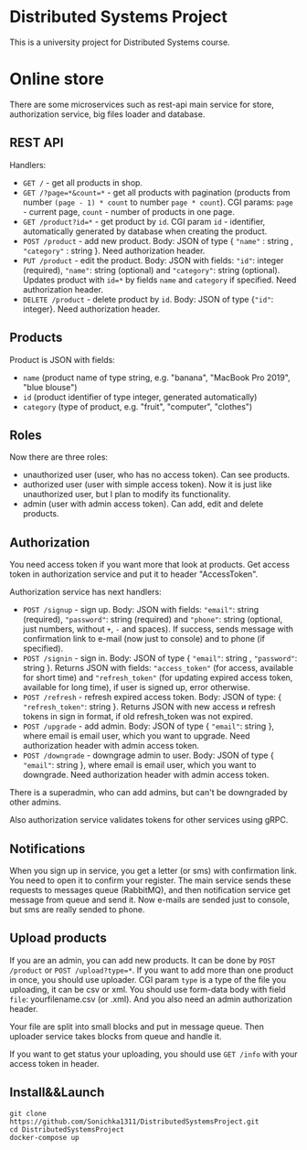 # Distributed Systems Project
This is a university project for Distributed Systems course.

# Online store
There are some microservices such as rest-api main service for store, authorization service, big files loader and database.

## REST API
Handlers:
* `GET /` - get all products in shop.
* `GET /?page=*&count=*` - get all products with pagination (products from number `(page - 1) * count` to number `page * count`). CGI params: `page` - current page, `count` - number of products in one page.
* `GET /product?id=*` - get product by `id`. CGI param `id` - identifier, automatically generated by database when creating the product.
* `POST /product` - add new product. Body: JSON of type { `"name"` : string , `"category"` : string }. Need authorization header.
* `PUT /product` - edit the product. Body: JSON with fields: `"id"`: integer (required), `"name"`: string (optional) and `"category"`: string (optional). Updates product with `id=*` by fields `name` and `category` if specified. Need authorization header.
* `DELETE /product` - delete product by `id`. Body: JSON of type {`"id"`: integer}. Need authorization header.

## Products
Product is JSON with fields:
- `name` (product name of type string, e.g. "banana", "MacBook Pro 2019", "blue blouse")
- `id` (product identifier of type integer, generated automatically)
- `category` (type of product, e.g. "fruit", "computer", "clothes")

## Roles
Now there are three roles:
- unauthorized user (user, who has no access token). Can see products.
- authorized user (user with simple access token). Now it is just like unauthorized user, but I plan to modify its functionality.
- admin (user with admin access token). Can add, edit and delete products.

## Authorization
You need access token if you want more that look at products. Get access token in authorization service and put it to header "AccessToken".

Authorization service has next handlers:
* `POST /signup` - sign up. Body: JSON with fields: `"email"`: string (required), `"password"`: string (required) and `"phone"`: string (optional, just numbers, without `+`, `-` and spaces). If success, sends message with confirmation link to e-mail (now just to console) and to phone (if specified).
* `POST /signin` - sign in. Body: JSON of type { `"email"`: string , `"password"`: string }. Returns JSON with fields: `"access_token"` (for access, available for short time) and `"refresh_token"` (for updating expired access token, available for long time), if user is signed up, error otherwise.
* `POST /refresh` - refresh expired access token. Body: JSON of type: { `"refresh_token"`: string }. Returns JSON with new access и refresh tokens in sign in format, if old refresh_token was not expired.
* `POST /upgrade` - add admin. Body: JSON of type { `"email"`: string }, where email is email user, which you want to upgrade. Need authorization header with admin access token.
* `POST /downgrade` - downgrage admin to user. Body: JSON of type { `"email"`: string }, where email is email user, which you want to downgrade. Need authorization header with admin access token.

There is a superadmin, who can add admins, but can't be downgraded by other admins.

Also authorization service validates tokens for other services using gRPC.

## Notifications
When you sign up in service, you get a letter (or sms) with confirmation link. You need to open it to confirm your register. The main service sends these requests to messages queue (RabbitMQ), and then notification service get message from queue and send it. Now e-mails are sended just to console, but sms are really sended to phone.

## Upload products
If you are an admin, you can add new products. It can be done by `POST /product` or `POST /upload?type=*`. If you want to add more than one product in once, you should use uploader. CGI param `type` is a type of the file you uploading, it can be csv or xml. You should use form-data body with field `file`: yourfilename.csv (or .xml). And you also need an admin authorization header.

Your file are split into small blocks and put in message queue. Then uploader service takes blocks from queue and handle it.

If you want to get status your uploading, you should use `GET /info` with your access token in header.

## Install&&Launch
```
git clone https://github.com/Sonichka1311/DistributedSystemsProject.git
cd DistributedSystemsProject
docker-compose up
```
